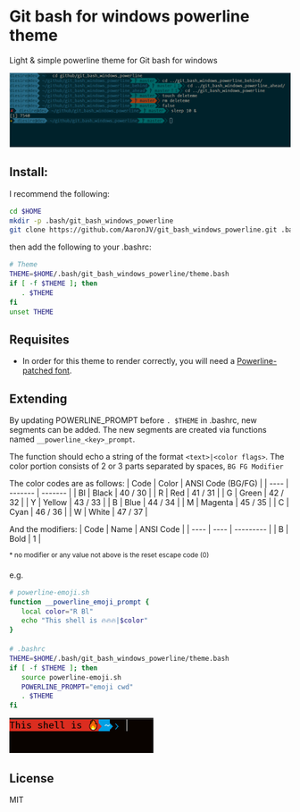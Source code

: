 # Git bash for windows powerline theme

Light & simple powerline theme for Git bash for windows

![ScreenShot](screenshot.png)


## Install:

I recommend the following:

```bash
cd $HOME
mkdir -p .bash/git_bash_windows_powerline
git clone https://github.com/AaronJV/git_bash_windows_powerline.git .bash/git_bash_windows_powerline
```

then add the following to your .bashrc:

```bash
# Theme
THEME=$HOME/.bash/git_bash_windows_powerline/theme.bash
if [ -f $THEME ]; then
   . $THEME
fi
unset THEME
```

## Requisites

* In order for this theme to render correctly, you will need a
[Powerline-patched font](https://github.com/powerline/fonts).

## Extending
By updating POWERLINE_PROMPT before `. $THEME` in .bashrc, new segments can be added. The new segments are created via functions named `__powerline_<key>_prompt`.

The function should echo a string of the format `<text>|<color flags>`.
The color portion consists of 2 or 3 parts separated by spaces, `BG FG Modifier`

The color codes are as follows:
| Code | Color   | ANSI Code (BG/FG) |
| ---- | ------- | ------- |
| Bl   | Black   | 40 / 30 |
| R    | Red     | 41 / 31 |
| G    | Green   | 42 / 32 |
| Y    | Yellow  | 43 / 33 |
| B    | Blue    | 44 / 34 |
| M    | Magenta | 45 / 35 |
| C    | Cyan    | 46 / 36 |
| W    | White   | 47 / 37 |

And the modifiers:
| Code | Name | ANSI Code |
| ---- | ---- | --------- |
| B    | Bold | 1         |

<sup>* no modifier or any value not above is the reset escape code (0)</sup>

e.g.
```bash
# powerline-emoji.sh
function __powerline_emoji_prompt {
   local color="R Bl"
   echo "This shell is 🔥🔥🔥|$color"
}

# .bashrc
THEME=$HOME/.bash/git_bash_windows_powerline/theme.bash
if [ -f $THEME ]; then
   source powerline-emoji.sh
   POWERLINE_PROMPT="emoji cwd"
   . $THEME
fi
```
![ScreenShot](customized_screenshot.png)
## License

MIT
